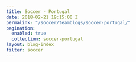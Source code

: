 ```yaml
---
title: Soccer - Portugal
date: 2018-02-21 19:15:00 Z
permalink: "/soccer/teamblogs/soccer-portugal/"
pagination:
  enabled: true
  collection: soccer-portugal
layout: blog-index
filter: soccer
---
```


